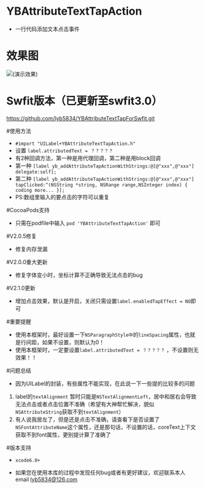 # YBAttributeTextTapAction
 * 一行代码添加文本点击事件

# 效果图
![(演示效果)](http://7xt3dd.com1.z0.glb.clouddn.com/attributeAction.gif)

# Swfit版本（已更新至swfit3.0）
https://github.com/lyb5834/YBAttributeTextTapForSwfit.git

#使用方法
  * `#import "UILabel+YBAttributeTextTapAction.h"`
  * 设置 `label.attributedText = ？？？？？` 
  * 有2种回调方法，第一种是用代理回调，第二种是用block回调
  * 第一种 `[label yb_addAttributeTapActionWithStrings:@[@"xxx",@"xxx"] delegate:self];` 
  * 第二种 `[label yb_addAttributeTapActionWithStrings:@[@"xxx",@"xxx"] tapClicked:^(NSString *string, NSRange range,NSInteger index) {  coding more... }];`
  * PS:数组里输入的要点击的字符可以重复

#CocoaPods支持
  * 只需在podfile中输入 `pod 'YBAttributeTextTapAction'` 即可

#V2.0.5修复
  * 修复内存泄漏

#V2.0.0重大更新
  * 修复字体变小时，坐标计算不正确导致无法点击的bug

#V2.1.0更新
  * 增加点击效果，默认是开启，关闭只需设置`label.enabledTapEffect = NO`即可

#重要提醒
  * 使用本框架时，最好设置一下`NSParagraphStyle中`的`lineSpacing`属性，也就是行间距，如果不设置，则默认为0！
  * 使用本框架时，一定要设置`label.attributedText = ？？？？？` ，不设置则无效果！！
  
#问题总结
  *  因为UILabel的封装，有些属性不能实现，在此说一下一些提的比较多的问题
  1. label的`textAlignment` 暂时只能是`NSTextAlignmentLeft`，居中和居右会导致无法点击或者点击位置不准确（希望有大神帮忙解决，貌似`NSAttributeString`获取不到`textAlignment`）
  2. 有人说我居左了，但是还是点击不准确，请查看下是否设置了`NSFontAttributeName`这个属性，还是那句话，不设置的话，coreText上下文获取不到font属性，更别提计算了准确了

#版本支持
  * `xcode6.0+`

  * 如果您在使用本库的过程中发现任何bug或者有更好建议，欢迎联系本人email  lyb5834@126.com

